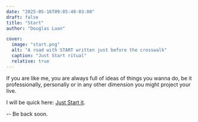 ```yaml
---
date: "2025-05-16T09:05:40-03:00"
draft: false
title: "Start"
author: "Douglas Luan"

cover:
  image: "start.png"
  alt: "A road with START written just before the crosswalk"
  caption: "Just Start ritual"
  relative: true
---
```


If you are like me, you are always full of ideas of things you wanna do, be it professionally, personally or in any other dimension you might project your live.

I will be quick here: [Just Start it](http://paulgraham.com/start.html).

-- Be back soon.
